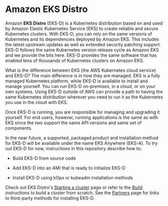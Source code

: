 # Amazon EKS Distro

Amazon **EKS Distro** (EKS-D) is a Kubernetes distribution based on and used by 
Amazon Elastic Kubernetes Service (EKS) to create reliable and secure Kubernetes clusters. With EKS-D,
you can rely on the same versions of Kubernetes and its dependencies deployed
by Amazon EKS. This includes the latest upstream updates as well as extended 
security patching support. EKS-D follows the same Kubernetes version release 
cycle as Amazon EKS and we provide the bits here. 
EKS-D provides the same software that has enabled tens of thousands of Kubernetes
clusters on Amazon EKS.

What is the difference between EKS (the AWS Kubernetes cloud service) and EKS-D?
The main difference is in how they are managed. EKS is a fully managed
Kubernetes platform, while EKS-D is available to install and manage yourself.
You can run EKS-D on-premises, in a cloud, or on your own systems. Using EKS-D outside
of AWS can provide a path to having the same Kubernetes distribution
wherever you need to run it as the Kubernetes you use in the cloud with EKS.

Once EKS-D is running, you are responsible for managing and
upgrading it yourself. For end users, however, running applications is the
same as with EKS since the two support the same API versions and
same set of components.

In the near future, a supported, packaged product and installation method
for EKS-D will be available under the name EKS Anywhere (EKS-A). To try out
EKS-D for now, instructions in this repository describe how to:

* Build EKS-D from source code

* Add EKS-D into an AMI that is ready to initialize EKS-D

* Install EKS-D using kOps or kubeadm installation methods

Check out EKS Distro's [Starting a cluster](users/index.md) page or
refer to the [Build](users/build) instructions to build a cluster from scratch.
See the [Partners](community/partners) page for links to third-party methods for
installing EKS-D.
